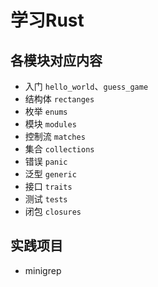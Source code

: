 # 学习Rust
## 各模块对应内容
- 入门
`hello_world`、`guess_game`
- 结构体
`rectanges`
- 枚举
`enums`
- 模块
`modules`
- 控制流
`matches`
- 集合
`collections`
- 错误
`panic`
- 泛型
`generic`
- 接口
`traits`
- 测试
`tests`
- 闭包
`closures`
## 实践项目
- minigrep